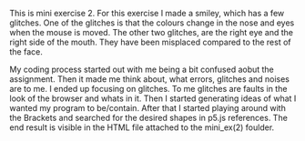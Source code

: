 This is mini exercise 2. For this exercise I made a smiley, which has a few glitches. One of the glitches is that the colours change in the nose and eyes when the mouse is moved. The other two glitches, are the right eye and the right side of the mouth. They have been misplaced compared to the rest of the face. 

My coding process started out with me being a bit confused aobut the assignment. Then it made me think about, what errors, glitches and noises are to me. I ended up focusing on glitches. To me glitches are faults in the look of the browser and whats in it. Then I started generating ideas of what I wanted my program to be/contain. After that I started playing around with the Brackets and searched for the desired shapes in p5.js references. The end result is visible in the HTML file attached to the mini_ex(2) foulder.  
